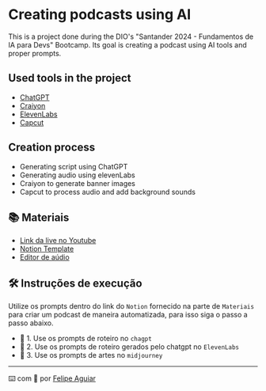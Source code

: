 
# Creating podcasts using AI


This is a project done during the DIO's "Santander 2024 - Fundamentos de IA para Devs" Bootcamp. Its goal is creating a podcast using AI tools and proper prompts.

## Used tools in the project

- [ChatGPT](https://chat.openai.com/) 
- [Craiyon](https://www.craiyon.com)
- [ElevenLabs](https://beta.elevenlabs.io/)
- [Capcut](https://www.capcut.com/pt-br/)

## Creation process

- Generating script using ChatGPT
- Generating audio using elevenLabs
- Craiyon to generate banner images
- Capcut to process audio and add background sounds

## 📚 Materiais

- [Link da live no Youtube](https://www.youtube.com)
- [Notion Template](https://helpful-jump-17b.notion.site/PAS-Podcast-AI-Studio-210489e15d7a4a73b743bb159e45d06f?pvs=4)
- [Editor de aúdio](https://www.capcut.com/editor?from_page=landing_page&__action_from=picture_V%C3%ADdeos%20profissionais%20em%20minutos,%20n%C3%A3o%20em%20horas.)


## 🛠️ Instruções de execução

Utilize os prompts dentro do link do `Notion` fornecido na parte de `Materiais` para criar um podcast de maneira automatizada, para isso siga o passo a passo abaixo.

- 🤖 1. Use os prompts de roteiro no `chagpt`
- 🤖 2. Use os prompts de roteiro gerados pelo chatgpt no  `ElevenLabs`
- 🤖 3. Use os prompts de artes no `midjourney`


---

⌨️ com 💜 por [Felipe Aguiar](https://github.com/felipeAguiarCode)
